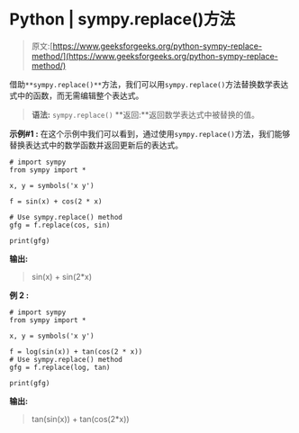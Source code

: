 # Python | sympy.replace()方法

> 原文:[https://www.geeksforgeeks.org/python-sympy-replace-method/](https://www.geeksforgeeks.org/python-sympy-replace-method/)

借助`**sympy.replace()**`方法，我们可以用`sympy.replace()`方法替换数学表达式中的函数，而无需编辑整个表达式。

> **语法:** `sympy.replace()`
> **返回:**返回数学表达式中被替换的值。

**示例#1 :**
在这个示例中我们可以看到，通过使用`sympy.replace()`方法，我们能够替换表达式中的数学函数并返回更新后的表达式。

```
# import sympy
from sympy import * 

x, y = symbols('x y')

f = sin(x) + cos(2 * x)

# Use sympy.replace() method
gfg = f.replace(cos, sin)

print(gfg)
```

**输出:**

> sin(x) + sin(2*x)

**例 2 :**

```
# import sympy
from sympy import * 

x, y = symbols('x y')

f = log(sin(x)) + tan(cos(2 * x))
# Use sympy.replace() method
gfg = f.replace(log, tan)

print(gfg)
```

**输出:**

> tan(sin(x)) + tan(cos(2*x))